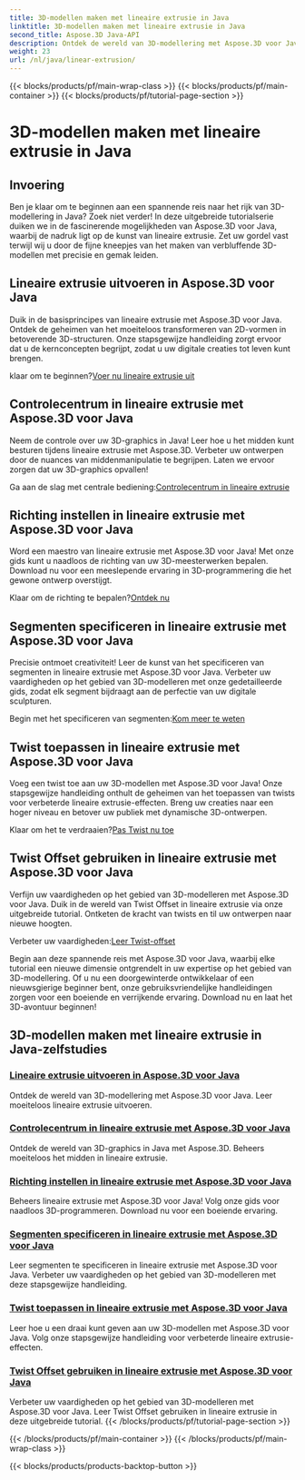 ```yaml
---
title: 3D-modellen maken met lineaire extrusie in Java
linktitle: 3D-modellen maken met lineaire extrusie in Java
second_title: Aspose.3D Java-API
description: Ontdek de wereld van 3D-modellering met Aspose.3D voor Java. Beheers lineaire extrusie moeiteloos. Controlecentrum, richting bepalen, segmenten specificeren, draaiing toepassen en meer!
weight: 23
url: /nl/java/linear-extrusion/
---
```


{{< blocks/products/pf/main-wrap-class >}}
{{< blocks/products/pf/main-container >}}
{{< blocks/products/pf/tutorial-page-section >}}

# 3D-modellen maken met lineaire extrusie in Java

## Invoering


Ben je klaar om te beginnen aan een spannende reis naar het rijk van 3D-modellering in Java? Zoek niet verder! In deze uitgebreide tutorialserie duiken we in de fascinerende mogelijkheden van Aspose.3D voor Java, waarbij de nadruk ligt op de kunst van lineaire extrusie. Zet uw gordel vast terwijl wij u door de fijne kneepjes van het maken van verbluffende 3D-modellen met precisie en gemak leiden.

## Lineaire extrusie uitvoeren in Aspose.3D voor Java

Duik in de basisprincipes van lineaire extrusie met Aspose.3D voor Java. Ontdek de geheimen van het moeiteloos transformeren van 2D-vormen in betoverende 3D-structuren. Onze stapsgewijze handleiding zorgt ervoor dat u de kernconcepten begrijpt, zodat u uw digitale creaties tot leven kunt brengen.

 klaar om te beginnen?[Voer nu lineaire extrusie uit](./performing-linear-extrusion/)

## Controlecentrum in lineaire extrusie met Aspose.3D voor Java

Neem de controle over uw 3D-graphics in Java! Leer hoe u het midden kunt besturen tijdens lineaire extrusie met Aspose.3D. Verbeter uw ontwerpen door de nuances van middenmanipulatie te begrijpen. Laten we ervoor zorgen dat uw 3D-graphics opvallen!

 Ga aan de slag met centrale bediening:[Controlecentrum in lineaire extrusie](./controlling-center/)

## Richting instellen in lineaire extrusie met Aspose.3D voor Java

Word een maestro van lineaire extrusie met Aspose.3D voor Java! Met onze gids kunt u naadloos de richting van uw 3D-meesterwerken bepalen. Download nu voor een meeslepende ervaring in 3D-programmering die het gewone ontwerp overstijgt.

 Klaar om de richting te bepalen?[Ontdek nu](./setting-direction/)

## Segmenten specificeren in lineaire extrusie met Aspose.3D voor Java

Precisie ontmoet creativiteit! Leer de kunst van het specificeren van segmenten in lineaire extrusie met Aspose.3D voor Java. Verbeter uw vaardigheden op het gebied van 3D-modelleren met onze gedetailleerde gids, zodat elk segment bijdraagt aan de perfectie van uw digitale sculpturen.

 Begin met het specificeren van segmenten:[Kom meer te weten](./specifying-slices/)

## Twist toepassen in lineaire extrusie met Aspose.3D voor Java

Voeg een twist toe aan uw 3D-modellen met Aspose.3D voor Java! Onze stapsgewijze handleiding onthult de geheimen van het toepassen van twists voor verbeterde lineaire extrusie-effecten. Breng uw creaties naar een hoger niveau en betover uw publiek met dynamische 3D-ontwerpen.

 Klaar om het te verdraaien?[Pas Twist nu toe](./applying-twist/)

## Twist Offset gebruiken in lineaire extrusie met Aspose.3D voor Java

Verfijn uw vaardigheden op het gebied van 3D-modelleren met Aspose.3D voor Java. Duik in de wereld van Twist Offset in lineaire extrusie via onze uitgebreide tutorial. Ontketen de kracht van twists en til uw ontwerpen naar nieuwe hoogten.

 Verbeter uw vaardigheden:[Leer Twist-offset](./using-twist-offset/)

Begin aan deze spannende reis met Aspose.3D voor Java, waarbij elke tutorial een nieuwe dimensie ontgrendelt in uw expertise op het gebied van 3D-modellering. Of u nu een doorgewinterde ontwikkelaar of een nieuwsgierige beginner bent, onze gebruiksvriendelijke handleidingen zorgen voor een boeiende en verrijkende ervaring. Download nu en laat het 3D-avontuur beginnen!
## 3D-modellen maken met lineaire extrusie in Java-zelfstudies
### [Lineaire extrusie uitvoeren in Aspose.3D voor Java](./performing-linear-extrusion/)
Ontdek de wereld van 3D-modellering met Aspose.3D voor Java. Leer moeiteloos lineaire extrusie uitvoeren.
### [Controlecentrum in lineaire extrusie met Aspose.3D voor Java](./controlling-center/)
Ontdek de wereld van 3D-graphics in Java met Aspose.3D. Beheers moeiteloos het midden in lineaire extrusie.
### [Richting instellen in lineaire extrusie met Aspose.3D voor Java](./setting-direction/)
Beheers lineaire extrusie met Aspose.3D voor Java! Volg onze gids voor naadloos 3D-programmeren. Download nu voor een boeiende ervaring.
### [Segmenten specificeren in lineaire extrusie met Aspose.3D voor Java](./specifying-slices/)
Leer segmenten te specificeren in lineaire extrusie met Aspose.3D voor Java. Verbeter uw vaardigheden op het gebied van 3D-modelleren met deze stapsgewijze handleiding.
### [Twist toepassen in lineaire extrusie met Aspose.3D voor Java](./applying-twist/)
Leer hoe u een draai kunt geven aan uw 3D-modellen met Aspose.3D voor Java. Volg onze stapsgewijze handleiding voor verbeterde lineaire extrusie-effecten.
### [Twist Offset gebruiken in lineaire extrusie met Aspose.3D voor Java](./using-twist-offset/)
Verbeter uw vaardigheden op het gebied van 3D-modelleren met Aspose.3D voor Java. Leer Twist Offset gebruiken in lineaire extrusie in deze uitgebreide tutorial.
{{< /blocks/products/pf/tutorial-page-section >}}

{{< /blocks/products/pf/main-container >}}
{{< /blocks/products/pf/main-wrap-class >}}

{{< blocks/products/products-backtop-button >}}
